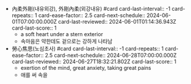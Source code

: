 - 內柔外剛(내유외강), 外剛內柔(외강내유) #card
  card-last-interval:: -1
  card-repeats:: 1
  card-ease-factor:: 2.5
  card-next-schedule:: 2024-06-01T07:00:00.000Z
  card-last-reviewed:: 2024-06-01T01:14:36.943Z
  card-last-score:: 1
	- a soft heart under a stern exterior
	- 속마음은 약한데도 겉으로는 강하게 나타남
- 勞心焦思(노심초사) #card
  card-last-interval:: -1
  card-repeats:: 1
  card-ease-factor:: 2.5
  card-next-schedule:: 2024-06-28T07:00:00.000Z
  card-last-reviewed:: 2024-06-27T18:32:21.802Z
  card-last-score:: 1
	- exertion of the mind, great anxiety, taking great pains
	- 애를 써 속을